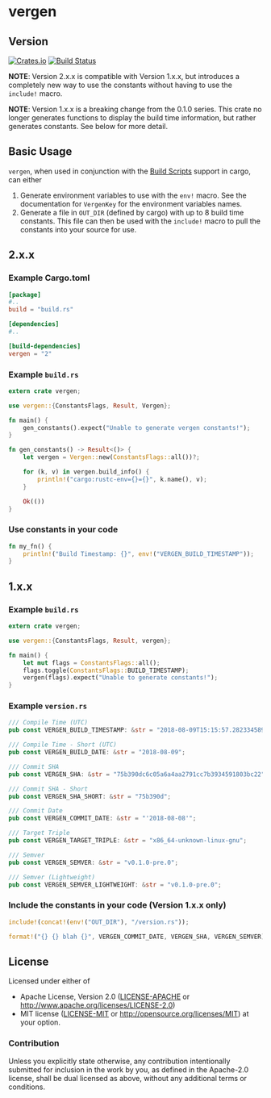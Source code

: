 # vergen
## Version
[![Crates.io](https://img.shields.io/crates/v/vergen.svg)](https://crates.io/crates/vergen)
[![Build
Status](https://travis-ci.org/rustyhorde/vergen.svg?branch=master)](https://travis-ci.org/rustyhorde/vergen)

**NOTE**: Version 2.x.x is compatible with Version 1.x.x, but introduces a completely new way to use the
constants without having to use the `include!` macro.

**NOTE**: Version 1.x.x is a breaking change from the 0.1.0 series.  This crate no longer generates functions
to display the build time information, but rather generates constants.  See below for more detail.

## Basic Usage
`vergen`, when used in conjunction with the [Build Scripts] support in
cargo, can either

[Build Scripts]: https://doc.rust-lang.org/cargo/reference/build-scripts.html

1. Generate environment variables to use with the `env!` macro.  See the
documentation for `VergenKey` for the environment variables names.
2. Generate a file in `OUT_DIR` (defined by cargo) with up to 8 build time
constants.  This file can then be used with the `include!` macro to pull the
constants into your source for use.

## 2.x.x
### Example Cargo.toml
```toml
[package]
#..
build = "build.rs"

[dependencies]
#..

[build-dependencies]
vergen = "2"
```

### Example `build.rs`
```rust
extern crate vergen;

use vergen::{ConstantsFlags, Result, Vergen};

fn main() {
    gen_constants().expect("Unable to generate vergen constants!");
}

fn gen_constants() -> Result<()> {
    let vergen = Vergen::new(ConstantsFlags::all())?;

    for (k, v) in vergen.build_info() {
        println!("cargo:rustc-env={}={}", k.name(), v);
    }

    Ok(())
}
```

### Use constants in your code
```rust
fn my_fn() {
    println!("Build Timestamp: {}", env!("VERGEN_BUILD_TIMESTAMP"));
}
```

## 1.x.x
### Example `build.rs`
```rust
extern crate vergen;

use vergen::{ConstantsFlags, Result, vergen};

fn main() {
    let mut flags = ConstantsFlags::all();
    flags.toggle(ConstantsFlags::BUILD_TIMESTAMP);
    vergen(flags).expect("Unable to generate constants!");
}
```

### Example `version.rs`
```rust
/// Compile Time (UTC)
pub const VERGEN_BUILD_TIMESTAMP: &str = "2018-08-09T15:15:57.282334589+00:00";

/// Compile Time - Short (UTC)
pub const VERGEN_BUILD_DATE: &str = "2018-08-09";

/// Commit SHA
pub const VERGEN_SHA: &str = "75b390dc6c05a6a4aa2791cc7b3934591803bc22";

/// Commit SHA - Short
pub const VERGEN_SHA_SHORT: &str = "75b390d";

/// Commit Date
pub const VERGEN_COMMIT_DATE: &str = "'2018-08-08'";

/// Target Triple
pub const VERGEN_TARGET_TRIPLE: &str = "x86_64-unknown-linux-gnu";

/// Semver
pub const VERGEN_SEMVER: &str = "v0.1.0-pre.0";

/// Semver (Lightweight)
pub const VERGEN_SEMVER_LIGHTWEIGHT: &str = "v0.1.0-pre.0";
```

### Include the constants in your code (Version 1.x.x only)
```rust
include!(concat!(env!("OUT_DIR"), "/version.rs"));

format!("{} {} blah {}", VERGEN_COMMIT_DATE, VERGEN_SHA, VERGEN_SEMVER)
```

## License

Licensed under either of
 * Apache License, Version 2.0 ([LICENSE-APACHE](LICENSE-APACHE) or http://www.apache.org/licenses/LICENSE-2.0)
 * MIT license ([LICENSE-MIT](LICENSE-MIT) or http://opensource.org/licenses/MIT)
at your option.

### Contribution

Unless you explicitly state otherwise, any contribution intentionally submitted
for inclusion in the work by you, as defined in the Apache-2.0 license, shall be dual licensed as above, without any
additional terms or conditions.
